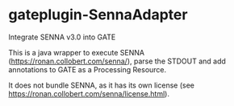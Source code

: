 # gateplugin-SennaAdapter
Integrate SENNA v3.0 into GATE

This is a java wrapper to execute SENNA (https://ronan.collobert.com/senna/), parse the STDOUT and add annotations to GATE as a Processing Resource.

It does not bundle SENNA, as it has its own license (see https://ronan.collobert.com/senna/license.html).
